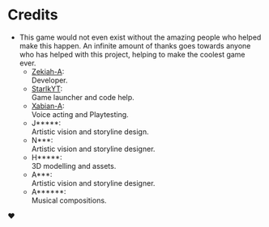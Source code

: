 Credits
=======
  
  - This game would not even exist without the amazing people who helped make this happen. An infinite amount of thanks goes towards anyone who has helped with this project, helping to make the coolest game ever.
    * [Zekiah-A](http://github.com/Zekiah-A):<br/>
      Developer.
    * [StarlkYT](https://github.com/StarlkYT/):<br/>
      Game launcher and code help.
    * [Xabian-A](https://github.com/Xabian-A/):<br/>
      Voice acting and Playtesting.
    * J*****:<br/>
      Artistic vision and storyline design.
    * N***:<br/>
      Artistic vision and storyline designer.
    * H*****:<br/>
      3D modelling and assets.
    * A***:<br/>
      Artistic vision and storyline designer.
    * A******:<br/>
      Musical compositions.  
        
❤️
